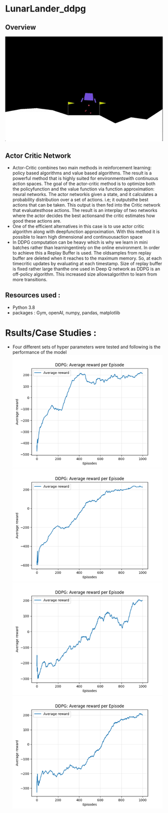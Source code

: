 # LunarLander_ddpg
## Overview 
![alt text](https://github.com/Tejan4422/LunarLander_ddpg/blob/main/lunarlanderpost.png)
## Actor Critic Network
* Actor-Critic combines two main methods in reinforcement learning:  policy based algorithms and value based algorithms. The result is a powerful method that is highly suited for environmentswith continuous action spaces.  The goal of the actor-critic method is to optimize both the policyfunction and the value function via function approximation:  neural networks.  The actor networkis given a state, and it calculates a probability distribution over a set of actions.  i.e;  it outputsthe best actions that can be taken.  This output is then fed into the Critic network that evaluatesthose actions.  The result is an interplay of two networks where the actor decides the best actionsand the critic estimates how good these actions are.
* One of the efficient alternatives in this case is to use actor critic algorithm along with deepfunction approximation.  With this method it is possible to learn high dimensional and continuousaction space
* In DDPG computation can be heavy which is why we learn in mini batches rather than learningentirely on the online environment.  In order to achieve this a Replay Buffer is used.  The oldsamples from replay buffer are deleted when it reaches to the maximum memory.  So, at each timecritic  updates  by  evaluating  at  each  timestamp.   Size  of  replay  buffer  is  fixed  rather  large  thanthe one used in Deep Q network as DDPG is an off-policy algorithm.  This increased size allowsalgorithm to learn from more transitions.

## Resources used : 
* Python 3.8
* packages : Gym, openAI, numpy, pandas, matplotlib

# Rsults/Case Studies : 
* Four different sets of hyper parameters were tested and following is the performance of the model
![alt text](https://github.com/Tejan4422/LunarLander_ddpg/blob/main/ddpg_set1.png "Model Performance")
![alt text](https://github.com/Tejan4422/LunarLander_ddpg/blob/main/ddpg_set2.png "Model Performance")
![alt text](https://github.com/Tejan4422/LunarLander_ddpg/blob/main/ddpg_set3.png "Model Performance")
![alt text](https://github.com/Tejan4422/LunarLander_ddpg/blob/main/ddpg_set4.png "Model Performance")


